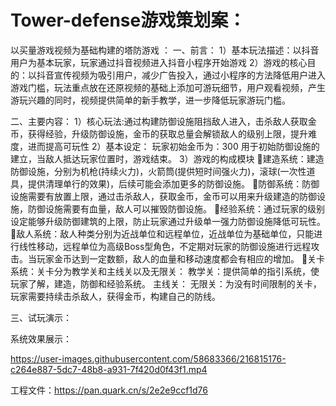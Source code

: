 # Tower-defense游戏策划案：

以买量游戏视频为基础构建的塔防游戏
：
一、前言：
1）基本玩法描述：以抖音用户为基本玩家，玩家通过抖音视频进入抖音小程序开始游戏
2）游戏的核心目的：以抖音宣传视频为吸引用户，减少广告投入，通过小程序的方法降低用户进入游戏门槛，玩法重点放在还原视频的基础上添加可游玩细节，用户观看视频，产生游玩兴趣的同时，视频提供简单的新手教学，进一步降低玩家游玩门槛。

二、主要内容：
1）核心玩法:通过构建防御设施阻挡敌人进入，击杀敌人获取金币，获得经验，升级防御设施，金币的获取总量会解锁敌人的级别上限，提升难度，进而提高可玩性
2）基本设定：
玩家初始金币为：300 用于初始防御设施的建立，当敌人抵达玩家位置时，游戏结束。
3）游戏的构成模块
建造系统：建造防御设施，分别为机枪(持续火力)，火箭筒(提供短时间强火力)，滚球(一次性道具，提供清理单行的效果)，后续可能会添加更多的防御设施。
防御系统：防御设施需要有放置上限，通过击杀敌人，获取金币，金币可以用来升级建造的防御设施，防御设施需要有血量，敌人可以摧毁防御设施。
经验系统：通过玩家的级别设定能够升级防御建筑的上限，防止玩家通过升级单一强力防御设施降低可玩性。
敌人系统：敌人种类分别为近战单位和远程单位，近战单位为基础单位，只能进行线性移动，远程单位为高级Boss型角色，不定期对玩家的防御设施进行远程攻击。当玩家金币达到一定数额，敌人的血量和移动速度都会有相应的增加。
关卡系统：关卡分为教学关和主线关以及无限关：
教学关：提供简单的指引系统，使玩家了解，建造，防御和经验系统。
主线关：
无限关：为没有时间限制的关卡，玩家需要持续击杀敌人，获得金币，构建自己的防线。
    
三、试玩演示：

系统效果展示：

https://user-images.githubusercontent.com/58683366/216815176-c264e887-5dc7-48b8-a931-7f420d0f43f1.mp4


工程文件：https://pan.quark.cn/s/2e2e9ccf1d76
